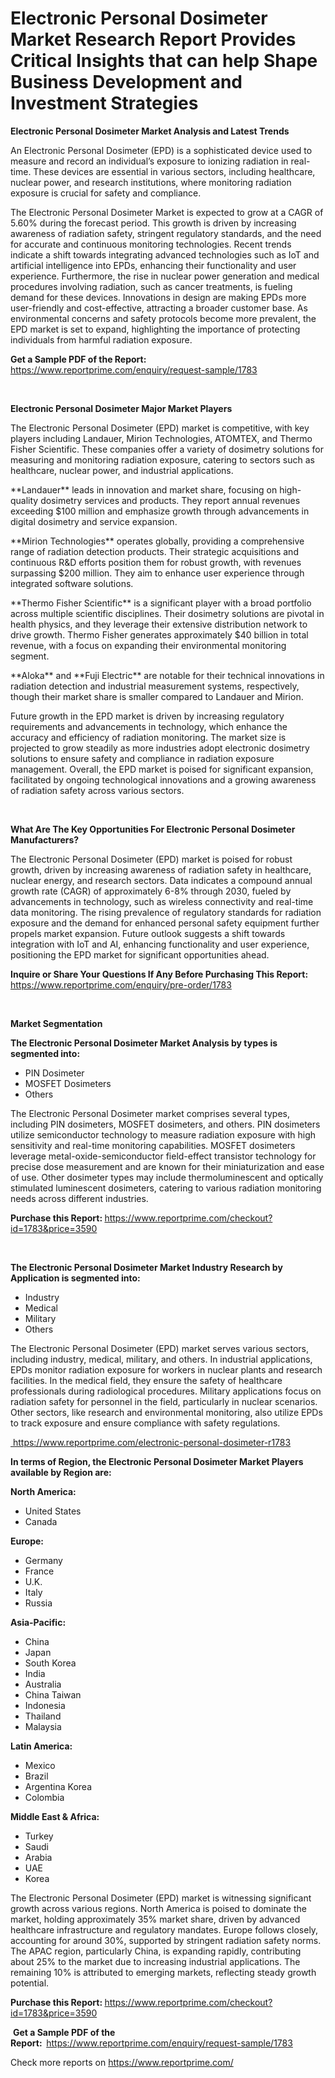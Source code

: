 <p><h1>Electronic Personal Dosimeter Market Research Report Provides Critical Insights that can help Shape Business Development and Investment Strategies</h1></p><p><strong>Electronic Personal Dosimeter Market Analysis and Latest Trends</strong></p>
<p><p>An Electronic Personal Dosimeter (EPD) is a sophisticated device used to measure and record an individual’s exposure to ionizing radiation in real-time. These devices are essential in various sectors, including healthcare, nuclear power, and research institutions, where monitoring radiation exposure is crucial for safety and compliance. </p><p>The Electronic Personal Dosimeter Market is expected to grow at a CAGR of 5.60% during the forecast period. This growth is driven by increasing awareness of radiation safety, stringent regulatory standards, and the need for accurate and continuous monitoring technologies. Recent trends indicate a shift towards integrating advanced technologies such as IoT and artificial intelligence into EPDs, enhancing their functionality and user experience. Furthermore, the rise in nuclear power generation and medical procedures involving radiation, such as cancer treatments, is fueling demand for these devices. Innovations in design are making EPDs more user-friendly and cost-effective, attracting a broader customer base. As environmental concerns and safety protocols become more prevalent, the EPD market is set to expand, highlighting the importance of protecting individuals from harmful radiation exposure.</p></p>
<p><strong>Get a Sample PDF of the Report:&nbsp;</strong> <a href="https://www.reportprime.com/enquiry/request-sample/1783?utm_campaign=3212&utm_medium=2&utm_source=Github&utm_content=ia&utm_term=18032025&utm_id=electronic-personal-dosimeter">https://www.reportprime.com/enquiry/request-sample/1783</a></p>
<p>&nbsp;</p>
<p><strong>Electronic Personal Dosimeter Major Market Players</strong></p>
<p><p>The Electronic Personal Dosimeter (EPD) market is competitive, with key players including Landauer, Mirion Technologies, ATOMTEX, and Thermo Fisher Scientific. These companies offer a variety of dosimetry solutions for measuring and monitoring radiation exposure, catering to sectors such as healthcare, nuclear power, and industrial applications.</p><p>**Landauer** leads in innovation and market share, focusing on high-quality dosimetry services and products. They report annual revenues exceeding $100 million and emphasize growth through advancements in digital dosimetry and service expansion.</p><p>**Mirion Technologies** operates globally, providing a comprehensive range of radiation detection products. Their strategic acquisitions and continuous R&D efforts position them for robust growth, with revenues surpassing $200 million. They aim to enhance user experience through integrated software solutions.</p><p>**Thermo Fisher Scientific** is a significant player with a broad portfolio across multiple scientific disciplines. Their dosimetry solutions are pivotal in health physics, and they leverage their extensive distribution network to drive growth. Thermo Fisher generates approximately $40 billion in total revenue, with a focus on expanding their environmental monitoring segment.</p><p>**Aloka** and **Fuji Electric** are notable for their technical innovations in radiation detection and industrial measurement systems, respectively, though their market share is smaller compared to Landauer and Mirion.</p><p>Future growth in the EPD market is driven by increasing regulatory requirements and advancements in technology, which enhance the accuracy and efficiency of radiation monitoring. The market size is projected to grow steadily as more industries adopt electronic dosimetry solutions to ensure safety and compliance in radiation exposure management. Overall, the EPD market is poised for significant expansion, facilitated by ongoing technological innovations and a growing awareness of radiation safety across various sectors.</p></p>
<p>&nbsp;</p>
<p><strong>What Are The Key Opportunities For Electronic Personal Dosimeter Manufacturers?</strong></p>
<p><p>The Electronic Personal Dosimeter (EPD) market is poised for robust growth, driven by increasing awareness of radiation safety in healthcare, nuclear energy, and research sectors. Data indicates a compound annual growth rate (CAGR) of approximately 6-8% through 2030, fueled by advancements in technology, such as wireless connectivity and real-time data monitoring. The rising prevalence of regulatory standards for radiation exposure and the demand for enhanced personal safety equipment further propels market expansion. Future outlook suggests a shift towards integration with IoT and AI, enhancing functionality and user experience, positioning the EPD market for significant opportunities ahead.</p></p>
<p><strong>Inquire or Share Your Questions If Any Before Purchasing This Report:</strong> <a href="https://www.reportprime.com/enquiry/pre-order/1783?utm_campaign=3212&utm_medium=2&utm_source=Github&utm_content=ia&utm_term=18032025&utm_id=electronic-personal-dosimeter">https://www.reportprime.com/enquiry/pre-order/1783</a></p>
<p>&nbsp;</p>
<p><strong>Market Segmentation</strong></p>
<p><strong>The Electronic Personal Dosimeter Market Analysis by types is segmented into:</strong></p>
<p><ul><li>PIN Dosimeter</li><li>MOSFET Dosimeters</li><li>Others</li></ul></p>
<p><p>The Electronic Personal Dosimeter market comprises several types, including PIN dosimeters, MOSFET dosimeters, and others. PIN dosimeters utilize semiconductor technology to measure radiation exposure with high sensitivity and real-time monitoring capabilities. MOSFET dosimeters leverage metal-oxide-semiconductor field-effect transistor technology for precise dose measurement and are known for their miniaturization and ease of use. Other dosimeter types may include thermoluminescent and optically stimulated luminescent dosimeters, catering to various radiation monitoring needs across different industries.</p></p>
<p><strong>Purchase this Report:&nbsp;</strong><a href="https://www.reportprime.com/checkout?id=1783&price=3590&utm_campaign=3212&utm_medium=2&utm_source=Github&utm_content=ia&utm_term=18032025&utm_id=electronic-personal-dosimeter">https://www.reportprime.com/checkout?id=1783&price=3590</a></p>
<p>&nbsp;</p>
<p><strong>The Electronic Personal Dosimeter Market Industry Research by Application is segmented into:</strong></p>
<p><ul><li>Industry</li><li>Medical</li><li>Military</li><li>Others</li></ul></p>
<p><p>The Electronic Personal Dosimeter (EPD) market serves various sectors, including industry, medical, military, and others. In industrial applications, EPDs monitor radiation exposure for workers in nuclear plants and research facilities. In the medical field, they ensure the safety of healthcare professionals during radiological procedures. Military applications focus on radiation safety for personnel in the field, particularly in nuclear scenarios. Other sectors, like research and environmental monitoring, also utilize EPDs to track exposure and ensure compliance with safety regulations.</p></p>
<p><a href="https://www.reportprime.com/electronic-personal-dosimeter-r1783?utm_campaign=3212&utm_medium=2&utm_source=Github&utm_content=ia&utm_term=18032025&utm_id=electronic-personal-dosimeter">&nbsp;https://www.reportprime.com/electronic-personal-dosimeter-r1783</a></p>
<p><strong>In terms of Region, the Electronic Personal Dosimeter Market Players available by Region are:</strong></p>
<p>
    <p> <strong> North America: </strong>
        <ul>
            <li>United States</li>
            <li>Canada</li>
        </ul>
        </p> 
    <p> <strong> Europe: </strong>
        <ul>
            <li>Germany</li>
            <li>France</li>
            <li>U.K.</li>
            <li>Italy</li>
            <li>Russia</li>
        </ul>
        </p> 
    <p> <strong> Asia-Pacific: </strong>
        <ul>
            <li>China</li>
            <li>Japan</li>
            <li>South Korea</li>
            <li>India</li>
            <li>Australia</li>
            <li>China Taiwan</li>
            <li>Indonesia</li>
            <li>Thailand</li>
            <li>Malaysia</li>
        </ul>
        </p> 
    <p> <strong> Latin America: </strong>
        <ul>
            <li>Mexico</li>
            <li>Brazil</li>
            <li>Argentina Korea</li>
            <li>Colombia</li>
        </ul>
        </p> 
    <p> <strong> Middle East & Africa: </strong>
        <ul>
            <li>Turkey</li>
            <li>Saudi</li>
            <li>Arabia</li>
            <li>UAE</li>
            <li>Korea</li>
        </ul>
    </p>
    </p>
<p><p>The Electronic Personal Dosimeter (EPD) market is witnessing significant growth across various regions. North America is poised to dominate the market, holding approximately 35% market share, driven by advanced healthcare infrastructure and regulatory mandates. Europe follows closely, accounting for around 30%, supported by stringent radiation safety norms. The APAC region, particularly China, is expanding rapidly, contributing about 25% to the market due to increasing industrial applications. The remaining 10% is attributed to emerging markets, reflecting steady growth potential.</p></p>
<p><strong>Purchase this Report: </strong><a href="https://www.reportprime.com/checkout?id=1783&price=3590&utm_campaign=3212&utm_medium=2&utm_source=Github&utm_content=ia&utm_term=18032025&utm_id=electronic-personal-dosimeter">https://www.reportprime.com/checkout?id=1783&price=3590</a></p>
<p>&nbsp;<strong>Get a Sample PDF of the Report:&nbsp;&nbsp;</strong><a href="https://www.reportprime.com/enquiry/request-sample/1783?utm_campaign=3212&utm_medium=2&utm_source=Github&utm_content=ia&utm_term=18032025&utm_id=electronic-personal-dosimeter">https://www.reportprime.com/enquiry/request-sample/1783</a></p>
<p><strong></strong></p>
<p>Check more reports on <a href="https://www.reportprime.com/?utm_campaign=3212&utm_medium=2&utm_source=Github&utm_content=ia&utm_term=18032025&utm_id=electronic-personal-dosimeter">https://www.reportprime.com/</a></p>